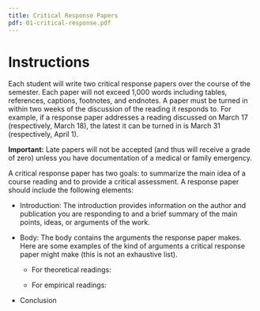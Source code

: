 ```yaml
---
title: Critical Response Papers
pdf: 01-critical-response.pdf
---
```


# Instructions

Each student will write two critical response papers over the course of the semester. Each paper will not exceed 1,000 words including tables, references, captions, footnotes, and endnotes. A paper must be turned in within two weeks of the discussion of the reading it responds to. For example, if a response paper addresses a reading discussed on March 17 (respectively, March 18), the latest it can be turned in is March 31 (respectively, April 1).

**Important:** Late papers will not be accepted (and thus will receive a grade of zero) unless you have documentation of a medical or family emergency.

A critical response paper has two goals: to summarize the main idea of a course reading and to provide a critical assessment. A response paper should include the following elements:

* Introduction: The introduction provides information on the author and publication you are responding to and a brief summary of the main points, ideas, or arguments of the work.

* Body: The body contains the arguments the response paper makes. Here are some examples of the kind of arguments a critical response paper might make (this is not an exhaustive list).

  * For theoretical readings:

  * For empirical readings:

* Conclusion
